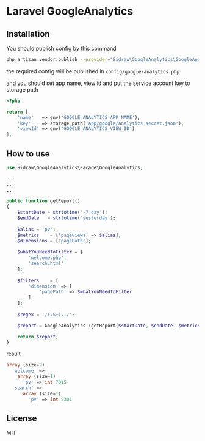 Laravel GoogleAnalytics
===============

Installation
------------

You should publish config by this command

``` bash
php artisan vendor:publish --provider="Sidraw\GoogleAnalytics\GoogleAnalyticsServiceProvider"
```

the required config will be published in `config/google-analytics.php`

and you should set app name, view id and put the service account key to storage path

```php
<?php

return [
    'name'   => env('GOOGLE_ANALYTICS_APP_NAME'),
    'key'    => storage_path('app/google/analytics_secret.json'),
    'viewId' => env('GOOGLE_ANALYTICS_VIEW_ID')
];
```

How to use
------------

```php
use Sidraw\GoogleAnalytics\Facade\GoogleAnalytics;

...
...
...

public function getReport()
{
    $startDate = strtotime('-7 day');
    $endDate   = strtotime('yesterday');
    
    $alias = 'pv';
    $metrics    = ['pageviews' => $alias];
    $dimensions = ['pagePath'];
    
    $whatYouNeedToFilter = [
        'welcome.php',
        'search.html'
    ];
    
    $filters    = [
        'dimension' => [
            'pagePath' => $whatYouNeedToFilter
        ]
    ];
    
    $regex = '/(\S+)\./';

    $report = GoogleAnalytics::getReport($startDate, $endDate, $metrics, $dimensions, $filters, $regex);

    return $report;
}
```

result

```php
array (size=2)
  'welcome' => 
    array (size=1)
      'pv' => int 7015
  'search' => 
      array (size=1)
        'pv' => int 9301

```

License
------------
MIT
